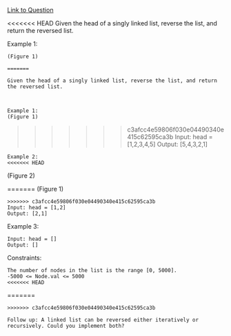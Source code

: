 [Link to Question](https://leetcode.com/explore/interview/card/top-interview-questions-easy/93/linked-list/560/)


<<<<<<< HEAD
Given the head of a singly linked list, reverse the list, and return the reversed list.



Example 1:
```
(Figure 1)

=======

Given the head of a singly linked list, reverse the list, and return the reversed list.

 

Example 1:
(Figure 1)
```
>>>>>>> c3afcc4e59806f030e04490340e415c62595ca3b
Input: head = [1,2,3,4,5]
Output: [5,4,3,2,1]
```
Example 2:
<<<<<<< HEAD
```
(Figure 2)

=======
(Figure 1)
```
>>>>>>> c3afcc4e59806f030e04490340e415c62595ca3b
Input: head = [1,2]
Output: [2,1]
```
Example 3:
```
Input: head = []
Output: []
 ```

Constraints:
```
The number of nodes in the list is the range [0, 5000].
-5000 <= Node.val <= 5000
<<<<<<< HEAD
``` 
=======
 ```
>>>>>>> c3afcc4e59806f030e04490340e415c62595ca3b

Follow up: A linked list can be reversed either iteratively or recursively. Could you implement both?